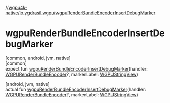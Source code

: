 //[wgpu4k-native](../../index.md)/[io.ygdrasil.wgpu](index.md)/[wgpuRenderBundleEncoderInsertDebugMarker](wgpu-render-bundle-encoder-insert-debug-marker.md)

# wgpuRenderBundleEncoderInsertDebugMarker

[common, android, jvm, native]\
[common]\
expect fun [wgpuRenderBundleEncoderInsertDebugMarker](wgpu-render-bundle-encoder-insert-debug-marker.md)(handler: [WGPURenderBundleEncoder](-w-g-p-u-render-bundle-encoder/index.md)?, markerLabel: [WGPUStringView](-w-g-p-u-string-view/index.md))

[android, jvm, native]\
actual fun [wgpuRenderBundleEncoderInsertDebugMarker](wgpu-render-bundle-encoder-insert-debug-marker.md)(handler: [WGPURenderBundleEncoder](-w-g-p-u-render-bundle-encoder/index.md)?, markerLabel: [WGPUStringView](-w-g-p-u-string-view/index.md))
